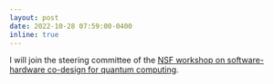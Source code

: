```yaml
---
layout: post
date: 2022-10-28 07:59:00-0400
inline: true
---
```


I will join the steering committee of the [NSF workshop on software-hardware co-design for quantum computing](https://www.underline.io/events/226/reception).
